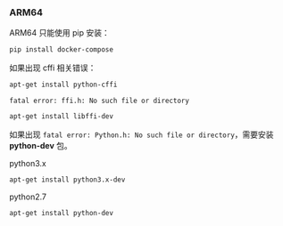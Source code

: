 ### ARM64

ARM64 只能使用 pip 安装：

```bash
pip install docker-compose
```

如果出现 cffi 相关错误：

```bash
apt-get install python-cffi
```

`fatal error: ffi.h: No such file or directory`

```bash
apt-get install libffi-dev
```

如果出现 `fatal error: Python.h: No such file or directory`，需要安装 **python-dev** 包。

python3.x

```bash
apt-get install python3.x-dev
```

python2.7

```bash
apt-get install python-dev
```